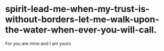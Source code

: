 # spirit-lead-me-when-my-trust-is-without-borders-let-me-walk-upon-the-water-when-ever-you-will-call.
For you are mine and I am yours
